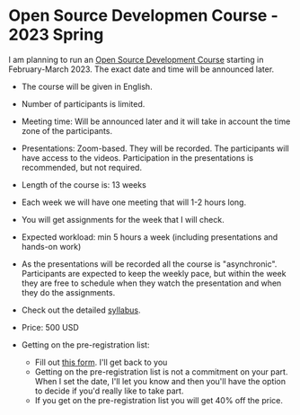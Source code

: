 # Open Source Developmen Course - 2023 Spring

I am planning to run an [Open Source Development Course](/) starting in February-March 2023. The exact date and time will be announced later.

* The course will be given in English.
* Number of participants is limited.
* Meeting time: Will be announced later and it will take in account the time zone of the participants.
* Presentations: Zoom-based. They will be recorded. The participants will have access to the videos. Participation in the presentations is recommended, but not required.
* Length of the course is: 13 weeks
* Each week we will have one meeting that will 1-2 hours long.
* You will get assignments for the week that I will check.
* Expected workload: min 5 hours a week (including presentations and hands-on work)
* As the presentations will be recorded all the course is "asynchronic". Participants are expected to keep the weekly pace, but within the week they are free to schedule when they watch the presentation and when they do the assignments.

* Check out the detailed [syllabus](/).

* Price: 500 USD

* Getting on the pre-registration list:
    * Fill out [this form](https://forms.gle/LnV1tRPNBPUyWeQv5). I'll get back to you
    * Getting on the pre-registration list is not a commitment on your part. When I set the date, I'll let you know and then you'll have the option to decide if you'd really like to take part.
    * If you get on the pre-registration list you will get 40% off the price.

